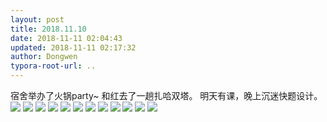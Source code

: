 ```yaml
---
layout: post
title: 2018.11.10
date: 2018-11-11 02:04:43
updated: 2018-11-11 02:17:32
author: Dongwen
typora-root-url: ..
---
```




宿舍举办了火锅party~
和红去了一趟扎哈双塔。
明天有课，晚上沉迷快题设计。            ![](/img/in-post/p55598098.jpg)
![](/img/in-post/p55598100.jpg)
![](/img/in-post/p55598007.jpg)
![](/img/in-post/p55598004.jpg)
![](/img/in-post/p55597988.jpg)
![](/img/in-post/p55598003.jpg)
![](/img/in-post/p55597999.jpg)
![](/img/in-post/p55597990.jpg)
![](/img/in-post/p55597998.jpg)
![](/img/in-post/p55597991.jpg)
![](/img/in-post/p55597996.jpg)
![](/img/in-post/p55598002.jpg)
